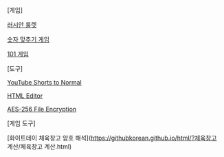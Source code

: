 [게임]

[러시안 룰렛](https://githubkorean.github.io/html/?러시안%20룰렛/러시안%20룰렛.html)

[숫자 맞추기 게임](https://githubkorean.github.io/html/?2진법%20맞추기/2진법%20맞추기.html)

[101 게임](https://githubkorean.github.io/html/?101%20게임/101%20게임.html)

[도구]

[YouTube Shorts to Normal](https://githubkorean.github.io/Shorts-to-Normal/)

[HTML Editor](https://githubkorean.github.io/HTML-Editor/)

[AES-256 File Encryption](https://githubkorean.github.io/html/?AES-256%20File%20Encryption/AES-256%20File%20Encryption.html)

[게임 도구]

[화이트데이 체육창고 암호 해석](https://githubkorean.github.io/html/?체육창고 계산/체육창고 계산.html)
